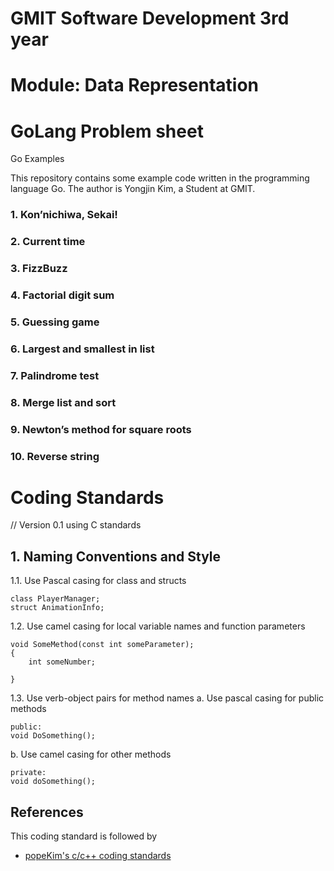 # GMIT Software Development 3rd year
# Module: Data Representation
# GoLang Problem sheet

Go Examples

This repository contains some example code written in the programming language Go. The author is Yongjin Kim, a Student at GMIT.

### 1. Kon’nichiwa, Sekai!
### 2. Current time
### 3. FizzBuzz
### 4. Factorial digit sum
### 5. Guessing game
### 6. Largest and smallest in list
### 7. Palindrome test
### 8. Merge list and sort
### 9. Newton’s method for square roots
### 10. Reverse string


# Coding Standards
// Version 0.1 using C standards

## 1. Naming Conventions and Style
1.1. Use Pascal casing for class and structs
    
    class PlayerManager;
    struct AnimationInfo;

1.2. Use camel casing for local variable names and function parameters
    
    void SomeMethod(const int someParameter);
    {
        int someNumber;
    
    }

1.3. Use verb-object pairs for method names
a.	Use pascal casing for public methods
        
    public:
    void DoSomething();

b.	Use camel casing for other methods
        
    private:
    void doSomething();

## References
This coding standard is followed by
* [popeKim's c/c++ coding standards](https://docs.google.com/document/d/1cT8EPgMXe0eopeHvwuFmbHG4TJr5kUmcovkr5irQZmo/edit#heading=h.r2n9mhxbh2gg)